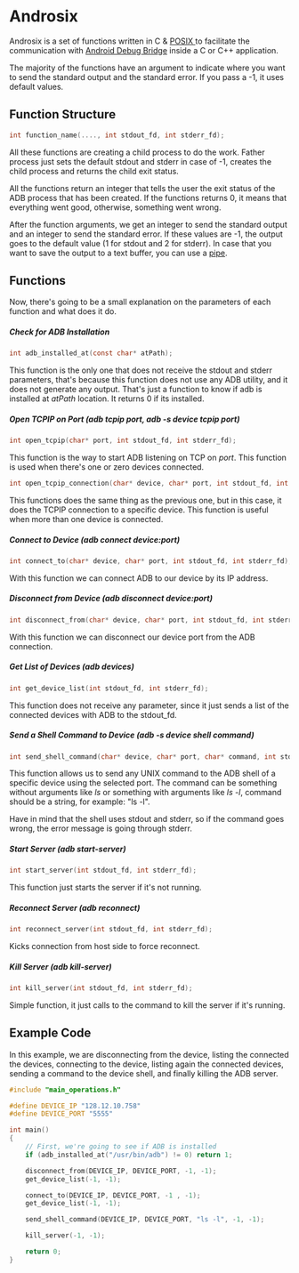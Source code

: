 # Androsix

Androsix is a set of functions written in C & [POSIX ](https://en.wikipedia.org/wiki/POSIX) to facilitate the communication with [Android Debug Bridge](https://developer.android.com/studio/command-line/adb) inside a C or C++ application.

The majority of the functions have an argument to indicate where you want to send the standard output and the standard error. If you pass a -1, it uses default values.

## Function Structure

```c
int function_name(...., int stdout_fd, int stderr_fd);
```

All these functions are creating a child process to do the work. Father process just sets the default stdout and stderr in case of -1, creates the child process and returns the child exit status.

All the functions return an integer that tells the user the exit status of the ADB process that has been created. If the functions returns 0, it means that everything went good, otherwise, something went wrong.

After the function arguments, we get an integer to send the standard output and an integer to send the standard error. If these values are -1, the output goes to the default value (1 for stdout and 2 for stderr). In case that you want to save the output to a text buffer, you can use a [pipe](https://linux.die.net/man/2/pipe).

## Functions

Now, there's going to be a small explanation on the parameters of each function and what does it do.

##### Check for ADB Installation

```c
int adb_installed_at(const char* atPath);
```

This function is the only one that does not receive the stdout and stderr parameters, that's because this function does not use any ADB utility, and it does not generate any output. That's just a function to know if adb is installed at *atPath* location. It returns 0 if its installed.

##### Open TCPIP on Port (adb tcpip port, adb -s device tcpip port)

```c
int open_tcpip(char* port, int stdout_fd, int stderr_fd);
```

This function is the way to start ADB listening on TCP on *port*. This function is used when there's one or zero devices connected. 

```c
int open_tcpip_connection(char* device, char* port, int stdout_fd, int stderr_fd);
```

This functions does the same thing as the previous one, but in this case, it does the TCPIP connection to a specific device. This function is useful when more than one device is connected.

##### Connect to Device (adb connect device:port)

```c
int connect_to(char* device, char* port, int stdout_fd, int stderr_fd);
```

With this function we can connect ADB to our device by its IP address.

##### Disconnect from Device (adb disconnect device:port)

```c
int disconnect_from(char* device, char* port, int stdout_fd, int stderr_fd);
```

With this function we can disconnect our device port from the ADB connection.

##### Get List of Devices (adb devices)

```c
int get_device_list(int stdout_fd, int stderr_fd);
```

This function does not receive any parameter, since it just sends a list of the connected devices with ADB to the stdout_fd.

##### Send a Shell Command to Device (adb -s device shell command)

```c
int send_shell_command(char* device, char* port, char* command, int stdout_fd, int stderr_fd);
```

This function allows us to send any UNIX command to the ADB shell of a specific device using the selected port. The command can be something without arguments like *ls* or something with arguments like *ls -l*, command should be a string, for example: "ls -l".

Have in mind that the shell uses stdout and stderr, so if the command goes wrong, the error message is going through stderr.

##### Start Server (adb start-server)

```c
int start_server(int stdout_fd, int stderr_fd);
```

This function just starts the server if it's not running.

##### Reconnect Server (adb reconnect)

```c
int reconnect_server(int stdout_fd, int stderr_fd);
```

Kicks connection from host side to force reconnect.

##### Kill Server (adb kill-server)

```c
int kill_server(int stdout_fd, int stderr_fd);
```

Simple function, it just calls to the command to kill the server if it's running.

## Example Code

In this example, we are disconnecting from the device, listing the connected the devices, connecting to the device, listing again the connected devices, sending a command to the device shell, and finally killing the ADB server.

```c
#include "main_operations.h"

#define DEVICE_IP "128.12.10.758"
#define DEVICE_PORT "5555"

int main()
{
    // First, we're going to see if ADB is installed
    if (adb_installed_at("/usr/bin/adb") != 0) return 1;

    disconnect_from(DEVICE_IP, DEVICE_PORT, -1, -1);
    get_device_list(-1, -1);

    connect_to(DEVICE_IP, DEVICE_PORT, -1 , -1);
    get_device_list(-1, -1);

    send_shell_command(DEVICE_IP, DEVICE_PORT, "ls -l", -1, -1);

    kill_server(-1, -1);

    return 0;
}
```
